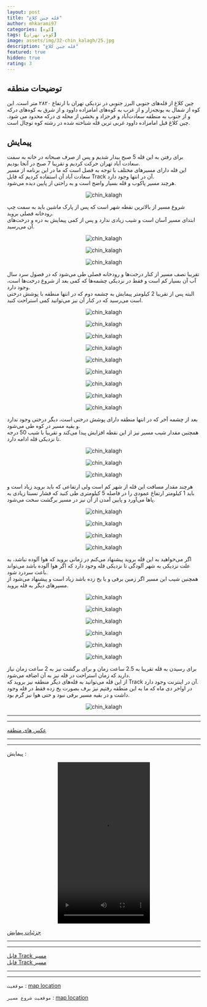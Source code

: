 ```yaml
---
layout: post
title: "قله چین کلاغ"
author: mhkarami97
categories: [کوه]
tags: [کوه, تهران]
image: assets/img/32-chin_kalagh/25.jpg
description: "قله چین کلاغ"
featured: true
hidden: true
rating: 3
---
```


## توضیحات منطقه
چین کلاغ از قله‌های جنوبی البرز جنوبی در نزدیکی تهران با ارتفاع ۲۸۲۰ متر است. این کوه از شمال به یونجه‌زار و از غرب به کوه‌های امامزاده داوود و از شرق به کوه‌های درکه و از جنوب به منطقه سعادت‌آباد و فرحزاد و بخشی از محله ی درکه محدود می شود. چین کلاغ قبل امامزاده داوود غربی ترین قله شناخته شده در رشته کوه توچال است.  

## پیمایش
برای رفتن به این قله 5 صبح بیدار شدیم و پس از صرف صبحانه در خانه به سمت سعادت آباد تهران حرکت کردیم و تقریبا 7 صبح در آنجا بودیم.  
این قله دارای مسیرهای مختلف با توجه به فصل است که ما در این برنامه از مسیر سعادت آباد آن استفاده کردیم که فایل Track آن در انتها وجود دارد.  
هرچند مسیر پاکوب و قله بسیار واضح است و به راحتی از پایین دیده می‌شود.  

<p align="center">
  <img src="/assets/img/32-chin_kalagh/01.jpg" alt="chin_kalagh" />
</p>

شروع مسیر از بالاترین نقطه شهر است که پس از پارک ماشین باید به سمت چپ رودخانه فصلی بروید.  
ابتدای مسیر آسان است و شیب زیادی ندارد و پس از کمی پیمایش به دره و درخت‌های آن می‌رسید.  

<p align="center">
  <img src="/assets/img/32-chin_kalagh/02.jpg" alt="chin_kalagh" />
</p>

<p align="center">
  <img src="/assets/img/32-chin_kalagh/03.jpg" alt="chin_kalagh" />
</p>

<p align="center">
  <img src="/assets/img/32-chin_kalagh/04.jpg" alt="chin_kalagh" />
</p>

تقریبا نصف مسیر از کنار درخت‌ها و رودخانه فصلی طی می‌شود که در فصول سرد سال آب آن بسیار کم است و فقط در نزدیکی چشمه‌ها که کمی بعد از شروع درخت‌ها است، وجود دارد.  
البته پس از تقریبا 2 کیلومتر پیمایش به چشمه دوم که در انتها منطقه با پوشش درختی است می‌رسید که در کنار آن نیز می‌توانید کمی استراحت کنید.  

<p align="center">
  <img src="/assets/img/32-chin_kalagh/05.jpg" alt="chin_kalagh" />
</p>

<p align="center">
  <img src="/assets/img/32-chin_kalagh/06.jpg" alt="chin_kalagh" />
</p>

<p align="center">
  <img src="/assets/img/32-chin_kalagh/07.jpg" alt="chin_kalagh" />
</p>

<p align="center">
  <img src="/assets/img/32-chin_kalagh/08.jpg" alt="chin_kalagh" />
</p>

<p align="center">
  <img src="/assets/img/32-chin_kalagh/09.jpg" alt="chin_kalagh" />
</p>

<p align="center">
  <img src="/assets/img/32-chin_kalagh/10.jpg" alt="chin_kalagh" />
</p>

<p align="center">
  <img src="/assets/img/32-chin_kalagh/11.jpg" alt="chin_kalagh" />
</p>

<p align="center">
  <img src="/assets/img/32-chin_kalagh/12.jpg" alt="chin_kalagh" />
</p>

<p align="center">
  <img src="/assets/img/32-chin_kalagh/13.jpg" alt="chin_kalagh" />
</p>

بعد از چشمه آخر که در انتها منطقه دارای پوشش درختی است، دیگر درختی وجود ندارد و بقیه مسیر در کوه طی می‌شود.  
همچنین مقدار شیب مسیر نیز از این نقطه افزایش پیدا می‌کند و تقریبا با شیب 50 درجه تا نزدیکی قله ادامه دارد.  

<p align="center">
  <img src="/assets/img/32-chin_kalagh/14.jpg" alt="chin_kalagh" />
</p>

<p align="center">
  <img src="/assets/img/32-chin_kalagh/15.jpg" alt="chin_kalagh" />
</p>

<p align="center">
  <img src="/assets/img/32-chin_kalagh/16.jpg" alt="chin_kalagh" />
</p>

هرچند مقدار مسافت این قله از شهر کم است ولی ارتفاعی که باید بروید زیاد است و باید 1 کیلومتر ارتفاع عمودی را در فاصله 5 کیلومتری طی کنید که فشار نسبتا زیادی به پاها می‌آورد و پایین آمدن از آن نیز در مسیر برگشت سخت می‌شود.  

<p align="center">
  <img src="/assets/img/32-chin_kalagh/17.jpg" alt="chin_kalagh" />
</p>

<p align="center">
  <img src="/assets/img/32-chin_kalagh/18.jpg" alt="chin_kalagh" />
</p>

<p align="center">
  <img src="/assets/img/32-chin_kalagh/19.jpg" alt="chin_kalagh" />
</p>

<p align="center">
  <img src="/assets/img/32-chin_kalagh/20.jpg" alt="chin_kalagh" />
</p>

اگر می‌خواهید به این قله بروید پیشنهاد می‌کنم در زمانی بروید که هوا آلوده نباشد، به علت نزدیکی به شهر آلودگی تا نزدیکی قله وجود دارد که اگر هوا آلوده باشد می‌تواند باعث سردرد شود.  
همچنین شیب این مسیر اگر زمین برفی و یا یخ زده باشد زیاد است و پیشنهاد می‌شود از مسیرهای دیگر به قله بروید.  

<p align="center">
  <img src="/assets/img/32-chin_kalagh/21.jpg" alt="chin_kalagh" />
</p>

<p align="center">
  <img src="/assets/img/32-chin_kalagh/22.jpg" alt="chin_kalagh" />
</p>

<p align="center">
  <img src="/assets/img/32-chin_kalagh/23.jpg" alt="chin_kalagh" />
</p>

<p align="center">
  <img src="/assets/img/32-chin_kalagh/24.jpg" alt="chin_kalagh" />
</p>

<p align="center">
  <img src="/assets/img/32-chin_kalagh/25.jpg" alt="chin_kalagh" />
</p>

<p align="center">
  <img src="/assets/img/32-chin_kalagh/26.jpg" alt="chin_kalagh" />
</p>

برای رسیدن به قله تقریبا به 2.5 ساعت زمان و برای برگشت نیز به 2 ساعت زمان نیاز دارید که زمان استراحت در قله نیز به آن اضافه می‌شود.  
از این قله می‌توانید به قله‌های دیگر منطقه نیز بروید که Track آن در اینترنت وجود دارد.  
در اواخر دی ماه که ما به این منطقه رفتیم نیز برف بصورت یخ زده فقط در قله وجود داشت و در بقیه مسیر برفی نبود و حتی هوا نیز گرم بود.  

<p align="center">
  <img src="/assets/img/32-chin_kalagh/27.jpg" alt="chin_kalagh" />
</p>

---
---

[عکس های منطقه](https://www.instagram.com/p/CYrf-KjoT4r/)  

---
---

پیمایش : 

<p align="center">
<video width="240" height="420" controls>
  <source src="/assets/img/32-chin_kalagh/01.mp4" type="video/mp4">
</video>
</p>

[جزئیات پیمایش](/assets/img/32-chin_kalagh/28.jpg)  

---
---

[فایل Track مسیر](/assets/img/32-chin_kalagh/01.gpx)  
[فایل Track مسیر](/assets/img/32-chin_kalagh/02.gpx)  

---
---

`موقعیت` : [map location](https://www.google.com/maps/place/Chin+Kalagh/data=!4m2!3m1!1s0x3f8e09d3d2645975:0xae2133743bbcf83f!5m1!1e4?sa=X&ved=2ahUKEwitk9HnivnzAhXjsaQKHUSNA8cQ8gF6BAhcEAE)  

`موقعیت شروع مسیر` : [map location](https://www.google.com/maps/place/35%C2%B048'06.4%22N+51%C2%B021'34.7%22E/@35.801768,51.3583927,17z/data=!3m1!4b1!4m14!1m7!3m6!1s0x3f8e09d3d2645975:0xae2133743bbcf83f!2sChin+Kalagh!3b1!8m2!3d35.82927!4d51.3546896!3m5!1s0x0:0xc7ebfbd66dfc472a!7e2!8m2!3d35.8017679!4d51.3596299!5m1!1e4)  